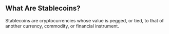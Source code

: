 ## What Are Stablecoins?

Stablecoins are cryptocurrencies whose value is pegged, or tied, to that of another currency, commodity, or financial instrument.
